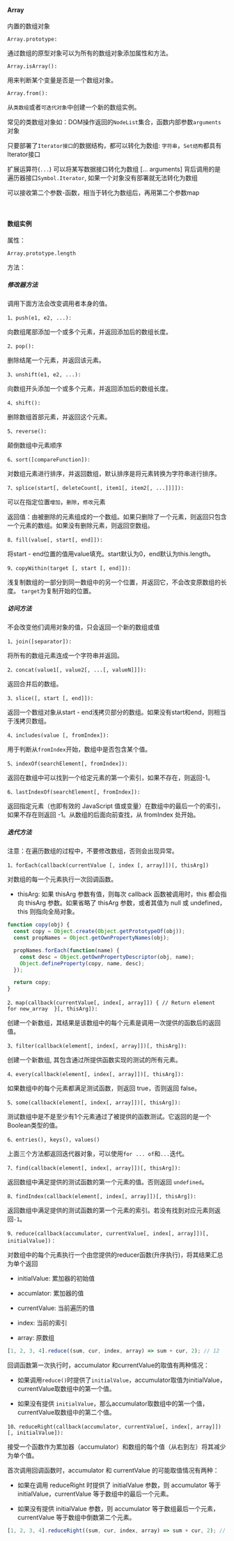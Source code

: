#### Array

内置的数组对象

`Array.prototype:`

通过数组的原型对象可以为所有的数组对象添加属性和方法。

`Array.isArray():`

用来判断某个变量是否是一个数组对象。

`Array.from():`

从`类数组`或者`可迭代对象`中创建一个新的数组实例。

常见的类数组对象如：DOM操作返回的`NodeList`集合，函数内部参数`arguments`对象

只要部署了`Iterator接口`的数据结构，都可以转化为数组: `字符串`，`Set结构`都具有Iterator接口

扩展运算符(`...`) 可以将某写数据接口转化为数组 [... arguments] 背后调用的是遍历器接口`Symbol.Iterator`, 如果一个对象没有部署就无法转化为数组

可以接收第二个参数-函数，相当于转化为数组后，再用第二个参数map


<br/>

#### 数组实例

属性：

`Array.prototype.length`

方法：

##### 修改器方法

调用下面方法会改变调用者本身的值。

`1、push(e1, e2, ...):`

向数组尾部添加一个或多个元素，并返回添加后的数组长度。

`2、pop():`

删除结尾一个元素，并返回该元素。

`3、unshift(e1, e2, ...):`

向数组开头添加一个或多个元素，并返回添加后的数组长度。

`4、shift():`

删除数组首部元素，并返回这个元素。

`5、reverse():`

颠倒数组中元素顺序

`6、sort([compareFunction]):`

对数组元素进行排序，并返回数组，默认排序是将元素转换为字符串进行排序。

`7、splice(start[, deleteCount[, item1[, item2[, ...]]]]):`

可以在指定位置`增加`，`删除`，`修改`元素

返回值：由被删除的元素组成的一个数组。如果只删除了一个元素，则返回只包含一个元素的数组。如果没有删除元素，则返回空数组。

`8、fill(value[, start[, end]]):`

将start - end位置的值用value填充。start默认为0，end默认为this.length。

`9、copyWithin(target [, start [, end]]):`

浅复制数组的一部分到同一数组中的另一个位置，并返回它，不会改变原数组的长度。
`target`为复制开始的位置。


##### 访问方法

不会改变他们调用对象的值，只会返回一个新的数组或值

`1、join([separator]):`

将所有的数组元素连成一个字符串并返回。

`2、concat(value1[, value2[, ...[, valueN]]]):`

返回合并后的数组。

`3、slice([, start [, end]]):`

返回一个数组对象从start - end浅拷贝部分的数组。如果没有start和end，则相当于浅拷贝数组。

`4、includes(value [, fromIndex]):`

用于判断从`fromIndex`开始，数组中是否包含某个值。

`5、indexOf(searchElement[, fromIndex]):`

返回在数组中可以找到一个给定元素的第一个索引，如果不存在，则返回-1。

`6、lastIndexOf(searchElement[, fromIndex]):`

返回指定元素（也即有效的 JavaScript 值或变量）在数组中的最后一个的索引，如果不存在则返回 -1。从数组的后面向前查找，从 fromIndex 处开始。


##### 迭代方法

注意：在遍历数组的过程中，不要修改数组，否则会出现异常。

`1、forEach(callback(currentValue [, index [, array]])[, thisArg])`

对数组的每一个元素执行一次回调函数。

* thisArg: 如果 thisArg 参数有值，则每次 callback 函数被调用时，this 都会指向 thisArg 参数。如果省略了 thisArg 参数，或者其值为 null 或 undefined，this 则指向全局对象。

~~~js
function copy(obj) {
  const copy = Object.create(Object.getPrototypeOf(obj));
  const propNames = Object.getOwnPropertyNames(obj);

  propNames.forEach(function(name) {
    const desc = Object.getOwnPropertyDescriptor(obj, name);
    Object.defineProperty(copy, name, desc);
  });

  return copy;
}
~~~

`2、map(callback(currentValue[, index[, array]]) {
 // Return element for new_array 
}[, thisArg]):`

创建一个新数组，其结果是该数组中的每个元素是调用一次提供的函数后的返回值。

`3、filter(callback(element[, index[, array]])[, thisArg]):`

创建一个新数组, 其包含通过所提供函数实现的测试的所有元素。

`4、every(callback(element[, index[, array]])[, thisArg]):`

如果数组中的每个元素都满足测试函数，则返回 true，否则返回 false。

`5、some(callback(element[, index[, array]])[, thisArg]):`

测试数组中是不是至少有1个元素通过了被提供的函数测试。它返回的是一个Boolean类型的值。

`6、entries(), keys(), values()`

上面三个方法都返回迭代器对象，可以使用`for ... of`和`...`迭代。

`7、find(callback(element[, index[, array]])[, thisArg]):`

返回数组中满足提供的测试函数的第一个元素的值。否则返回 `undefined`。

`8、findIndex(callback(element[, index[, array]])[, thisArg]):`

返回数组中满足提供的测试函数的第一个元素的索引。若没有找到对应元素则返回`-1`。

`9、reduce(callback(accumulator, currentValue[, index[, array]])[, initialValue])：`

对数组中的每个元素执行一个由您提供的reducer函数(升序执行)，将其结果汇总为单个返回

* initialValue: 累加器的初始值

* accumlator: 累加器的值

* currentValue: 当前遍历的值

* index: 当前的索引

* array: 原数组

~~~js
[1, 2, 3, 4].reduce((sum, cur, index, array) => sum + cur, 2); // 12
~~~

回调函数第一次执行时，accumulator 和currentValue的取值有两种情况：

* 如果调用`reduce()`时提供了`initialValue`，accumulator取值为initialValue，currentValue取数组中的第一个值。

* 如果没有提供 `initialValue`，那么accumulator取数组中的第一个值，currentValue取数组中的第二个值。

`10、reduceRight(callback(accumulator, currentValue[, index[, array]])[, initialValue]):`

接受一个函数作为累加器（accumulator）和数组的每个值（从右到左）将其减少为单个值。

首次调用回调函数时，accumulator 和 currentValue 的可能取值情况有两种：

* 如果在调用 reduceRight 时提供了 initialValue 参数，则 accumulator 等于 initialValue，currentValue 等于数组中的最后一个元素。

* 如果没有提供 initialValue 参数，则 accumulator 等于数组最后一个元素， currentValue 等于数组中倒数第二个元素。

~~~js
[1, 2, 3, 4].reduceRight((sum, cur, index, array) => sum + cur, 2); // 从右 -> 左遍历
~~~